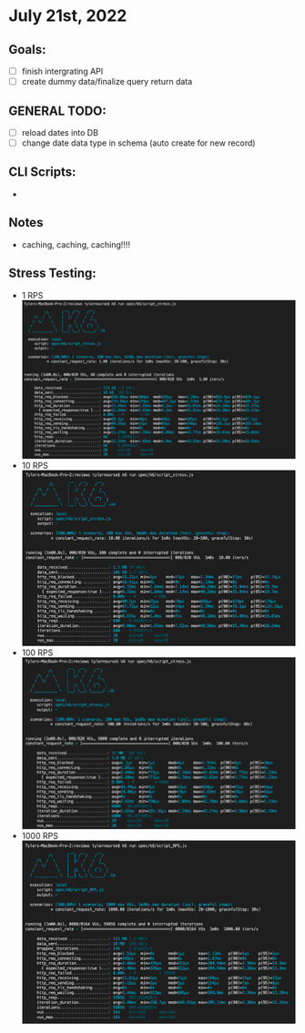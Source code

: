 # July 21st, 2022

## Goals:
- [ ] finish intergrating API
- [ ] create dummy data/finalize query return data

## GENERAL TODO:
- [ ] reload dates into DB
- [ ] change date data type in schema (auto create for new record)

## CLI Scripts:
-

## Notes
- caching, caching, caching!!!!

## Stress Testing:
- 1 RPS ![](Resources/1RPS_k6.png)
- 10 RPS ![](Resources/10_RPS_k6.png)
- 100 RPS ![](Resources/100_RPS_k6.png)
- 1000 RPS ![](Resources/1000_RPS_k6.png)